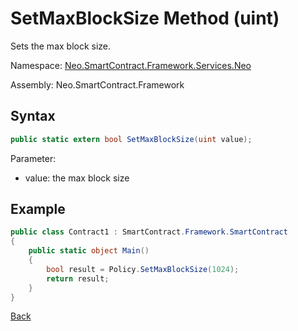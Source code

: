 # SetMaxBlockSize Method  (uint)

Sets the max block size.

Namespace: [Neo.SmartContract.Framework.Services.Neo](../../neo.md)

Assembly: Neo.SmartContract.Framework

## Syntax

```c#
public static extern bool SetMaxBlockSize(uint value);
```

Parameter:

- value: the max block size

## Example

```c#
public class Contract1 : SmartContract.Framework.SmartContract
{
    public static object Main()
    {
        bool result = Policy.SetMaxBlockSize(1024);
        return result;
    }
}
```

[Back](../Policy.md)

